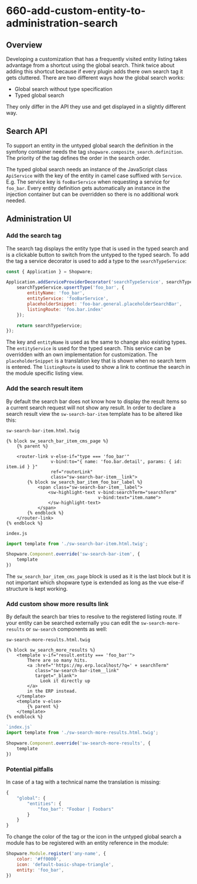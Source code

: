 # 660-add-custom-entity-to-administration-search

## Overview

Developing a customization that has a frequently visited entity listing takes advantage from a shortcut using the global search. Think twice about adding this shortcut because if every plugin adds there own search tag it gets cluttered. There are two different ways how the global search works:

* Global search without type specification
* Typed global search

They only differ in the API they use and get displayed in a slightly different way.

## Search API

To support an entity in the untyped global search the definition in the symfony container needs the tag `shopware.composite_search.definition`. The priority of the tag defines the order in the search order.

The typed global search needs an instance of the JavaScript class `ApiService` with the key of the entity in camel case suffixed with `Service`. E.g. The service key is `fooBarService` when requesting a service for `foo_bar`. Every entity definition gets automatically an instance in the injection container but can be overridden so there is no additional work needed.

## Administration UI

### Add the search tag

The search tag displays the entity type that is used in the typed search and is a clickable button to switch from the untyped to the typed search. To add the tag a service decorator is used to add a type to the `searchTypeService`:

```javascript
const { Application } = Shopware;

Application.addServiceProviderDecorator('searchTypeService', searchTypeService => {
    searchTypeService.upsertType('foo_bar', {
        entityName: 'foo_bar',
        entityService: 'fooBarService',
        placeholderSnippet: 'foo-bar.general.placeholderSearchBar',
        listingRoute: 'foo.bar.index'
    });

    return searchTypeService;
});
```

The key and `entityName` is used as the same to change also existing types. The `entityService` is used for the typed search. This service can be overridden with an own implementation for customization. The `placeholderSnippet` is a translation key that is shown when no search term is entered. The `listingRoute` is used to show a link to continue the search in the module specific listing view.

### Add the search result item

By default the search bar does not know how to display the result items so a current search request will not show any result. In order to declare a search result view the `sw-search-bar-item` template has to be altered like this:

`sw-search-bar-item.html.twig`

```text
{% block sw_search_bar_item_cms_page %}
    {% parent %}

    <router-link v-else-if="type === 'foo_bar'"
                 v-bind:to="{ name: 'foo.bar.detail', params: { id: item.id } }"
                 ref="routerLink"
                 class="sw-search-bar-item__link">
        {% block sw_search_bar_item_foo_bar_label %}
            <span class="sw-search-bar-item__label">
                <sw-highlight-text v-bind:searchTerm="searchTerm"
                                   v-bind:text="item.name">
                </sw-highlight-text>
            </span>
        {% endblock %}
    </router-link>
{% endblock %}
```

`index.js`

```javascript
import template from './sw-search-bar-item.html.twig';

Shopware.Component.override('sw-search-bar-item', {
    template
})
```

The `sw_search_bar_item_cms_page` block is used as it is the last block but it is not important which shopware type is extended as long as the vue else-if structure is kept working.

### Add custom show more results link

By default the search bar tries to resolve to the registered listing route. If your entity can be searched externally you can edit the `sw-search-more-results` or `sw-search` components as well:

`sw-search-more-results.html.twig`

```text
{% block sw_search_more_results %}
    <template v-if="result.entity === 'foo_bar'">
        There are so many hits.
        <a :href="'https://my.erp.localhost/?q=' + searchTerm"
           class="sw-search-bar-item__link"
           target="_blank">
             Look it directly up
        </a>
        in the ERP instead.
    </template>
    <template v-else>
        {% parent %}
    </template>
{% endblock %}
```

```javascript
`index.js`
import template from './sw-search-more-results.html.twig';

Shopware.Component.override('sw-search-more-results', {
    template
})
```

### Potential pitfalls

In case of a tag with a technical name the translation is missing:

```javascript
{
    "global": {
        "entities": {
            "foo_bar": "Foobar | Foobars"
        }
    }
}
```

To change the color of the tag or the icon in the untyped global search a module has to be registered with an entity reference in the module:

```javascript
Shopware.Module.register('any-name', {
    color: '#ff0000',
    icon: 'default-basic-shape-triangle',
    entity: 'foo_bar',
})
```

